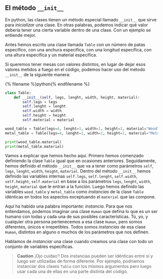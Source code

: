 ## El método `__init__`

En python, las clases tienen un método especial llamado `__init__` que sirve para *inicializar* una clase. En otras palabras, podemos indicar qué valor debería tener una cierta variable dentro de una clase. Con un ejemplo se entiende mejor. 

Antes hemos escrito una clase llamada `Table` con un número de patas específico, con una anchura específica, con una longitud específica, con una altura específica y un material específica. 

Si queremos tener mesas con valores distintos, en lugar de dejar esos valores metidos a fuego en el código, podemos hacer uso del método `__init__` de la siguiente manera:

{% filename %}python{% endfilename %}
```python
class Table:
    def __init__(self, legs, lenght, width, height, material):
        self.legs = legs
        self.lenght = lenght
        self.width = width
        self.height = height
        self.material = material

wood_table = Table(legs=4, lenght=1, width=1, height=1, material="Wood")
metal_table = Table(legs=4, lenght=1, width=1, height=1, material="Metal")

print(wood_table.material)
print(metal_table.material)
```

Vamos a explicar que hemos hecho aquí. Primero hemos comenzado definiendo la clase `Table` igual que en ocasiones anteriores. Seguidamente, hemos definido el método `__init__` que va a tener como parámetros `self`, `legs`, `lenght`, `width`, `height`, `material`. Dentro del método `__init__` hemos definido las variables internas `self.legs`, `self.lenght`, `self.width`, `self.height`, `self.material` en base a los parámetros `legs`, `lenght`, `width`, `height`, `material` que le entran a la función. Luego hemos definido las variables `wood_table` y `metal_table` como *instancias* de la clase `Table` idénticas en todos los aspectos exceptuando el `material` que las compone. 


Aquí ha habido una palabra importante: *instancia*. Para que nos entendamos, podemos imaginar una clase `Human` que defina lo que es un ser humano con todas y cada una de sus posibles características. Tú, yo, y cualquier otra persona pertenecemos a esa clase `Human`, pero somos diferentes, únicos e irrepetibles. Todos somos *instancias* de esa clase `Human`, distintos en alguno o muchos de los parámetros que nos definen. 

Hablamos de *instanciar* una clase cuando creamos una clase con todo un conjunto de variables específicas. 

> **Caution** ¡Ojo cuidao'! Dos instancias pueden ser idénticas entre sí y luego ser utilizadas de forma diferente. Por ejemplo, podríamos instanciar dos clases `Table` con los mismos argumentos pero luego usar cada una de ellas en una parte distinta del código. 
